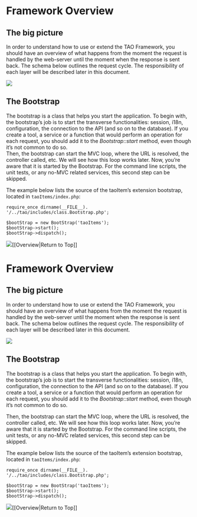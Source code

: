 <!--
created_at: '2011-03-04 17:33:54'
updated_at: '2013-03-13 12:55:18'
authors:
    - 'Jérôme Bogaerts'
contributors:
    - 'Bertrand Chevrier'
tags:
    - 'Documentation for core components'
-->

Framework Overview
==================



The big picture
---------------

In order to understand how to use or extend the TAO Framework, you should have an overview of what happens from the moment the request is handled by the web-server until the moment when the response is sent back. The schema below outlines the request cycle. The responsibility of each layer will be described later in this document.

![](http://forge.taotesting.com/attachments/384/app-loop.png)

The Bootstrap
-------------

The bootstrap is a class that helps you start the application. To begin with, the bootstrap’s job is to start the transverse functionalities: session, i18n, configuration, the connection to the API (and so on to the database). If you create a tool, a service or a function that would perform an operation for each request, you should add it to the *Bootstrap::start* method, even though it’s not common to do so.\
Then, the bootstrap can start the MVC loop, where the URL is resolved, the controller called, etc. We will see how this loop works later. Now, you’re aware that it is started by the Bootstrap. For the command line scripts, the unit tests, or any no-MVC related services, this second step can be skipped.

The example below lists the source of the taoItem’s extension bootstrap, located in `taoItems/index.php`:


    require_once dirname(__FILE__). '/../tao/includes/class.Bootstrap.php';

    $bootStrap = new BootStrap('taoItems');
    $bootStrap->start();
    $bootStrap->dispatch();

![](http://forge.taotesting.com/attachments/download/215/returnTopArrow.JPG)[[Overview|Return to Top]]

Framework Overview
==================



The big picture
---------------

In order to understand how to use or extend the TAO Framework, you should have an overview of what happens from the moment the request is handled by the web-server until the moment when the response is sent back. The schema below outlines the request cycle. The responsibility of each layer will be described later in this document.

![](http://forge.taotesting.com/attachments/384/app-loop.png)

The Bootstrap
-------------

The bootstrap is a class that helps you start the application. To begin with, the bootstrap’s job is to start the transverse functionalities: session, i18n, configuration, the connection to the API (and so on to the database). If you create a tool, a service or a function that would perform an operation for each request, you should add it to the *Bootstrap::start* method, even though it’s not common to do so.<br/>

Then, the bootstrap can start the MVC loop, where the URL is resolved, the controller called, etc. We will see how this loop works later. Now, you’re aware that it is started by the Bootstrap. For the command line scripts, the unit tests, or any no-MVC related services, this second step can be skipped.

The example below lists the source of the taoItem’s extension bootstrap, located in `taoItems/index.php`:


    require_once dirname(__FILE__). '/../tao/includes/class.Bootstrap.php';

    $bootStrap = new BootStrap('taoItems');
    $bootStrap->start();
    $bootStrap->dispatch();

![](http://forge.taotesting.com/attachments/download/215/returnTopArrow.JPG)[[Overview|Return to Top]]


